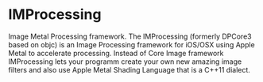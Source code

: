 # IMProcessing
Image Metal Processing framework. The IMProcessing (formerly DPCore3 based on objc) is an Image Processing framework for iOS/OSX using Apple Metal to accelerate processing. Instead of Core Image framework IMProcessing lets your programm create your own new amazing image filters and also use Apple Metal Shading Language that is a C++11 dialect.
